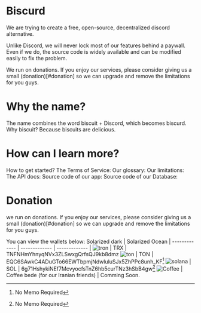 # Biscurd
We are trying to create a free, open-source, decentralized discord alternative.

Unlike Discord, we will never lock most of our features behind a paywall. Even if we do, the source code is widely available and can be modified easily to fix the problem.

We run on donations. If you enjoy our services, please consider giving us a small (donation)[#donation] so we can upgrade and remove the limitations for you guys.

# Why the name?
The name combines the word biscuit + Discord, which becomes biscurd.
Why biscuit? Because biscuits are delicious.

# How can I learn more?
How to get started?
The Terms of Service: 
Our glossary: 
Our limitations: 
The API docs: 
Source code of our app:
Source code of our Database: 

# Donation
we run on donations. If you enjoy our services, please consider giving us a small (donation)[#donation] so we can upgrade and remove the limitations for you guys.

You can view the wallets below:
Solarized dark | Solarized Ocean
| ------------- | ------------- | ------------- |
![tron](/assets/trx.png) | TRX | TNFNHmYhnyqNVx3ZLSwxgQrfsQJ9kb8dmz
![ton](/assets/ton.png) | TON | EQC6SAwkC4ADuGTo66EWTbpmjNdwluluSJx5ZhPPc8unh_KF[^1]
![solana](/assets/sol.png) | SOL | 6g71HshykiNEf7McvyocfsTnZ6hb5curTNz3hSbB4gw[^1]
![Coffee](/assets/coffee.png) | Coffee bede (for our Iranian friends) | Comming Soon.

[^1]: No Memo Required
